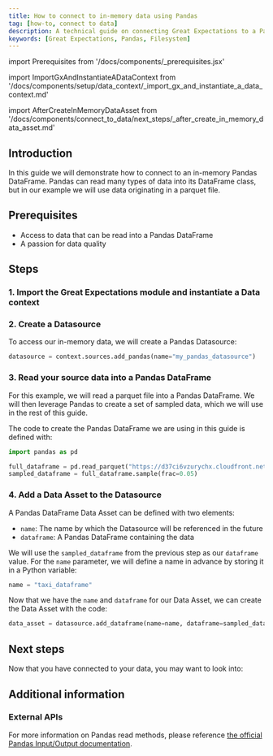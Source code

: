 ```yaml
---
title: How to connect to in-memory data using Pandas
tag: [how-to, connect to data]
description: A technical guide on connecting Great Expectations to a Pandas in-memory DataFrame.
keywords: [Great Expectations, Pandas, Filesystem]
---
```


<!-- Import statements start here. -->
import Prerequisites from '/docs/components/_prerequisites.jsx'

<!-- ### 1. Import GX and instantiate a Data Context -->
import ImportGxAndInstantiateADataContext from '/docs/components/setup/data_context/_import_gx_and_instantiate_a_data_context.md'

<!-- ## Next steps -->
import AfterCreateInMemoryDataAsset from '/docs/components/connect_to_data/next_steps/_after_create_in_memory_data_asset.md'

## Introduction

In this guide we will demonstrate how to connect to an in-memory Pandas DataFrame.  Pandas can read many types of data into its DataFrame class, but in our example we will use data originating in a parquet file.

## Prerequisites

<Prerequisites requirePython = {false} requireInstallation = {true} requireDataContext = {true} requireSourceData = {null} requireDatasource = {false} requireExpectationSuite = {false}>

- Access to data that can be read into a Pandas DataFrame
- A passion for data quality

</Prerequisites> 

## Steps

### 1. Import the Great Expectations module and instantiate a Data context

<ImportGxAndInstantiateADataContext />

### 2. Create a Datasource

To access our in-memory data, we will create a Pandas Datasource:

```python title="Python code"
datasource = context.sources.add_pandas(name="my_pandas_datasource")
```

### 3. Read your source data into a Pandas DataFrame

For this example, we will read a parquet file into a Pandas DataFrame.  We will then leverage Pandas to create a set of sampled data, which we will use in the rest of this guide.

The code to create the Pandas DataFrame we are using in this guide is defined with:

```python title="Python code"
import pandas as pd

full_dataframe = pd.read_parquet("https://d37ci6vzurychx.cloudfront.net/trip-data/yellow_tripdata_2022-11.parquet")
sampled_dataframe = full_dataframe.sample(frac=0.05)
```

### 4. Add a Data Asset to the Datasource

A Pandas DataFrame Data Asset can be defined with two elements:
- `name`: The name by which the Datasource will be referenced in the future
- `dataframe`: A Pandas DataFrame containing the data

We will use the `sampled_dataframe` from the previous step as our `dataframe` value.  For the `name` parameter, we will define a name in advance by storing it in a Python variable:

```python title="Python code"
name = "taxi_dataframe"
```

Now that we have the `name` and `dataframe` for our Data Asset, we can create the Data Asset with the code:

```python title="Python code"
data_asset = datasource.add_dataframe(name=name, dataframe=sampled_dataframe)
```

## Next steps

Now that you have connected to your data, you may want to look into:

<AfterCreateInMemoryDataAsset />

## Additional information

<!-- TODO: Add this once we have a script.
### Code examples

To see the full source code used for the examples in this guide, please reference the following scripts in our GitHub repository:
- [script_name.py](https://path/to/the/script/on/github.com)
-->

### External APIs

For more information on Pandas read methods, please reference [the official Pandas Input/Output documentation](https://pandas.pydata.org/docs/reference/io.html).

<!-- TODO: Enable this and update links after the conceptual guides are revised
### Related reading

For more information on the concepts and reasoning employed by this guide, please reference the following informational guides:

- [What does a Datasource do behind the scenes?](/docs/corresponding/link.md)
- [What are use the use cases for single vs multiple Batch Data Assets?](/docs/link/to/conceptual/guide.md)
-->